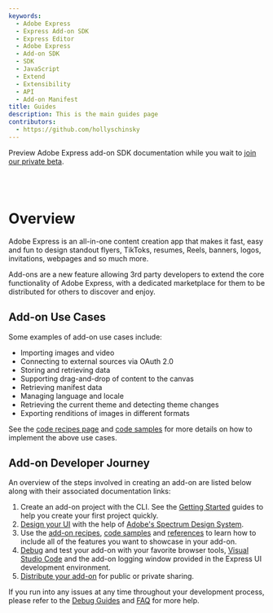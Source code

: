 ```yaml
---
keywords:
  - Adobe Express
  - Express Add-on SDK
  - Express Editor
  - Adobe Express
  - Add-on SDK
  - SDK
  - JavaScript
  - Extend
  - Extensibility
  - API
  - Add-on Manifest
title: Guides
description: This is the main guides page
contributors:
  - https://github.com/hollyschinsky
---
```


<InlineAlert slots="text" variant="info"/>

Preview Adobe Express add-on SDK documentation while you wait to [join our private beta](https://adobe.com/go/express-developer).

<br/><br/>

# Overview
Adobe Express is an all-in-one content creation app that makes it fast, easy and fun to design standout flyers, TikToks, resumes, Reels, banners, logos, invitations, webpages and so much more. 

Add-ons are a new feature allowing 3rd party developers to extend the core functionality of Adobe Express, with a dedicated marketplace for them to be distributed for others to discover and enjoy.

## Add-on Use Cases
Some examples of add-on use cases include:

- Importing images and video
- Connecting to external sources via OAuth 2.0
- Storing and retrieving data
- Supporting drag-and-drop of content to the canvas
- Retrieving manifest data
- Managing language and locale
- Retrieving the current theme and detecting theme changes
- Exporting renditions of images in different formats

See the [code recipes page](../develop/) and [code samples](../develop/) for more details on how to implement the above use cases. 


## Add-on Developer Journey
An overview of the steps involved in creating an add-on are listed below along with their associated documentation links:

1. Create an add-on project with the CLI. See the [Getting Started](../getting_started/) guides to help you create your first project quickly. 
2. [Design your UI](../guides/design/) with the help of [Adobe's Spectrum Design System](../guides/design/#spectrum-design-system). 
3. Use the [add-on recipes](../guides/develop/), [code samples](../samples.md) and [references](../references/) to learn how to include all of the features you want to showcase in your add-on. 
4. [Debug](../guides/debug/) and test your add-on with your favorite browser tools, [Visual Studio Code](../guides/debug/vs-code.md) and the add-on logging window provided in the Express UI development environment.
5. [Distribute your add-on](../guides/distribute/) for public or private sharing. 

If you run into any issues at any time throughout your development process, please refer to the [Debug Guides](../guides/debug/) and [FAQ](../guides/faq.md) for more help. 


<!-- You can also check out our [community section](../support/community/) for links to our forums and other helpful resources, and to interact with other developers building amazing add-ons! -->

<!-- ## Navigating the Documentation
Begin your exploration by navigation through this [Getting Started](../getting_started/) section, where you will be introduced to Adobe Express Add-ons and learn how to set up your environment, create, build, and run your first add-on in no time!
 -->
<!-- The steps to get started include:

1. [Set up](quickstart/#prerequisites) your local environment.
1. [Create a new add-on project](quickstart/#step-1-create-your-add-on-project).
1. Log in to [the beta version of Adobe Express](https://new.express.adobe.com/new).
1. Enable the [developer mode](quickstart/#step-3-load-and-run-your-add-on).
1. [Load and run your add-on](quickstart/#step-3-load-and-run-your-add-on) directly in Adobe Express! -->

<!-- ### In-Depth Guides
Next, check out te rest of our [guides](../guides/) for more detailed information on [developing](../develop/), [designing](../design/), [debugging](../debug/) and [distributing](../distribute/) your add-ons. 

If you run into any issues at any time throughout your development process, please refer to the [Debug Guides](../guides/debug/) and [FAQ](../guides/faq.md) for more help. You can also check out our [community section](../support/community/) for links to our forums and other helpful resources, and to interact with other developers building amazing add-ons! -->
